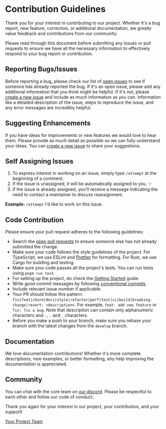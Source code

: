 # Contribution Guidelines

Thank you for your interest in contributing to our project. Whether it's a bug report, new feature, correction, or additional documentation, we greatly value feedback and contributions from our community.

Please read through this document before submitting any issues or pull requests to ensure we have all the necessary information to effectively respond to your bug report or contribution.

## Reporting Bugs/Issues

Before reporting a bug, please check our list of [open issues](https://github.com/keyshade-xyz/keyshade/issues) to see if someone has already reported the bug. If it's an open issue, please add any additional information that you think might be helpful. If it's not, please [create a new issue](https://github.com/keyshade-xyz/keyshade/issues/new/choose) and include as much information as you can. Information like a detailed description of the issue, steps to reproduce the issue, and any error messages are incredibly helpful.

## Suggesting Enhancements

If you have ideas for improvements or new features we would love to hear them. Please provide as much detail as possible so we can fully understand your ideas. You can [create a new issue](https://github.com/keyshade-xyz/keyshade/issues/new/choose) to share your suggestions.

## Self Assigning Issues

1. To express interest in working on an issue, simply type `/attempt` at the beginning of a comment.
2. If the issue is unassigned, it will be automatically assigned to you. ✨
3. If the issue is already assigned, you'll receive a message indicating the need to contact a maintainer to discuss reassignment.

**Example:**
`/attempt` I'd like to work on this issue.

## Code Contribution

Please ensure your pull request adheres to the following guidelines:

- Search the [open pull requests](https://github.com/keyshade-xyz/keyshade/pulls) to ensure someone else has not already submitted the change.
- Make sure your code follows the style guidelines of the project. For TypeScript, we use ESLint and [Prettier](.prettierrc) for formatting. For Rust, we use Cargo for building and testing.
- Make sure your code passes all the project's tests. You can run tests using `pnpm run test`.
- For setting up the project, do check the [Getting Started](https://docs.keyshade.xyz/contributing-to-keyshade/prerequisites) guide.
- Write good commit messages by following [conventional commits](https://www.conventionalcommits.org/en/v1.0.0/).
- Include relevant issue number if applicable.
- Your PR should follow this pattern: `fix|feat|chore|docs|style|refactor|perf|test|ci|build|breaking-change|revert: <description>`. For example, `feat: add new feature` or `fix: fix a bug`. Note that description can contain only alphanumeric characters and `-`, `.` and `_` characters.
- Before you make a push to your branch, make sure you rebase your branch with the latest changes from the `develop` branch.

## Documentation

We love documentation contributions! Whether it's more complete descriptions, new examples, or better formatting, any help improving the documentation is appreciated.

## Community

You can chat with the core team on [our discord](https://discord.gg/xJFggHUPAf). Please be respectful to each other and follow our code of conduct.

Thank you again for your interest in our project, your contribution, and your support!

[Your Project Team](mailto:support@keyshade.xyz)
